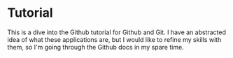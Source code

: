 # Tutorial

This is a dive into the Github tutorial for Github and Git. I have an abstracted idea of what these applications are, but I would like to refine my skills with them, so I'm going through the Github docs in my spare time.
